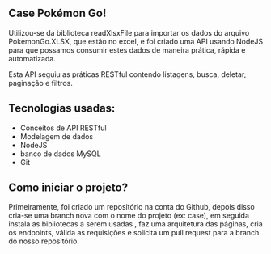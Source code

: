 ## Case Pokémon Go!

Utilizou-se da biblioteca readXlsxFile para importar os dados do arquivo PokemonGo.XLSX, que estão no excel, e foi criado uma API usando NodeJS para que possamos consumir estes dados de maneira prática, rápida e automatizada.

Esta API  seguiu as práticas RESTful  contendo listagens, busca, deletar, paginação e filtros.

## Tecnologias usadas:

- Conceitos de API RESTful
- Modelagem de dados
- NodeJS
- banco de dados MySQL
- Git

## Como iniciar o projeto?

Primeiramente, foi criado um repositório na conta do Github, depois disso cria-se uma branch nova com o nome do projeto (ex: case), em seguida instala as bibliotecas a serem usadas , faz uma arquitetura das páginas, cria os endpoints, válida as requisições e solicita  um pull request para a branch do nosso repositório. 


